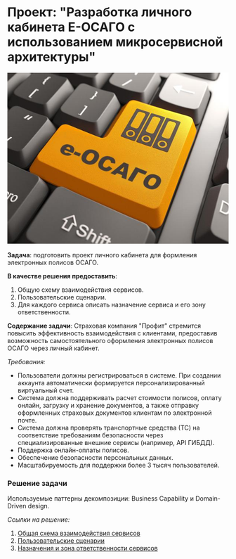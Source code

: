 # Проект: "Разработка личного кабинета Е-ОСАГО с использованием микросервисной архитектуры"

[![E-Osago](https://github.com/Jony2Good/assets/blob/main/e-osago.jpg "E-Osago")](https://github.com/Jony2Good/assets/blob/main/e-osago.jpg "E-Osago")

**Задача**: подготовить проект личного кабинета для формления электронных полисов ОСАГО.

**В качестве решения предоставить**:
1. Общую схему взаимодействия сервисов.
2. Пользовательские сценарии.
3. Для каждого сервиса описать назначение сервиса и его зону ответственности.

**Содержание задачи**:
Страховая компания "Профит" стремится повысить эффективность взаимодействия с клиентами, предоставив возможность самостоятельного оформления электронных полисов ОСАГО через личный кабинет. 

*Требования:*
  - Пользователи должны регистрироваться в системе. При создании аккаунта автоматически формируется персонализированный виртуальный счет.
  - Система должна поддерживать расчет стоимости полисов, оплату онлайн, загрузку и хранение документов, а также отправку оформленных страховых документов клиентам по электронной почте.
  - Система должна проверять транспортные средства (ТС) на соответствие требованиям безопасности через специализированные внешние сервисы (например, API ГИБДД).
  - Поддержка онлайн-оплаты полисов.
  - Обеспечение безопасности персональных данных.
  - Масштабируемость для поддержки более 3 тысяч пользователей.

### Решение задачи

Используемые паттерны декомпозиции: Business Capability и Domain-Driven design.

*Ссылки на решение:*

1. [Общая схема взаимодействия сервисов][1]
2. [Пользовательские сценарии][2]
3. [Назначения и зона ответственности сервисов][3]

[1]: https://github.com/Jony2Good/insuarance-managment/blob/main/interaction-schema.md "Схема взаимодействия сервисов"

[2]: https://github.com/Jony2Good/insuarance-managment/blob/main/user-scenario.md "Пользовательские сценарии"

[3]: https://github.com/Jony2Good/insuarance-managment/blob/main/purpose-area.md "Назначения и зона ответственности"
